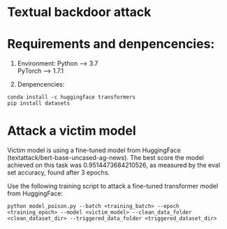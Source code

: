 # Textual backdoor attack

# Requirements and denpencencies:
1. Environment:
Python --> 3.7   <br/>
PyTorch --> 1.7.1   <br/>

2. Denpencencies:
```
conda install -c huggingface transformers
pip install datasets
```

# Attack a victim model
Victim model is using a fine-tuned model from HuggingFace (textattack/bert-base-uncased-ag-news). The best score the model achieved on this task was 0.9514473684210526, as measured by the eval set accuracy, found after 3 epochs.

Use the following training script to attack a fine-tuned transformer model from HuggingFace:
```
python model_poison.py --batch <training_batch> --epoch <training_epoch> --model <victim_model> --clean_data_folder <clean_dataset_dir> --triggered_data_folder <triggered_dataset_dir>
```



